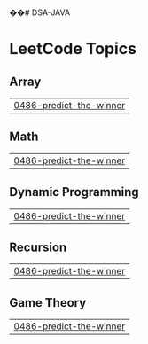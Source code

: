 ��#   D S A - J A V A  
 
<!---LeetCode Topics Start-->
# LeetCode Topics
## Array
|  |
| ------- |
| [0486-predict-the-winner](https://github.com/ainish24/DSA-JAVA/tree/master/0486-predict-the-winner) |
## Math
|  |
| ------- |
| [0486-predict-the-winner](https://github.com/ainish24/DSA-JAVA/tree/master/0486-predict-the-winner) |
## Dynamic Programming
|  |
| ------- |
| [0486-predict-the-winner](https://github.com/ainish24/DSA-JAVA/tree/master/0486-predict-the-winner) |
## Recursion
|  |
| ------- |
| [0486-predict-the-winner](https://github.com/ainish24/DSA-JAVA/tree/master/0486-predict-the-winner) |
## Game Theory
|  |
| ------- |
| [0486-predict-the-winner](https://github.com/ainish24/DSA-JAVA/tree/master/0486-predict-the-winner) |
<!---LeetCode Topics End-->